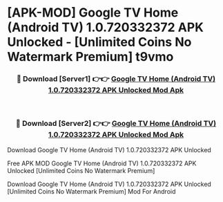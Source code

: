 # [APK-MOD] Google TV Home (Android TV) 1.0.720332372 APK Unlocked - [Unlimited Coins No Watermark Premium] t9vmo



<div align="center">
<h3>🔴 Download [Server1] 👉👉 <a href="https://momento.my/?title=Google_TV_Home_(Android_TV)_1.0.720332372_APK_Unlocked">Google TV Home (Android TV) 1.0.720332372 APK Unlocked Mod Apk</a></h3><br>

<h3>🔴 Download [Server2] 👉👉 <a href="https://momento.my/?title=Google_TV_Home_(Android_TV)_1.0.720332372_APK_Unlocked">Google TV Home (Android TV) 1.0.720332372 APK Unlocked Mod Apk</a></h3>
</div>



Download Google TV Home (Android TV) 1.0.720332372 APK Unlocked 

Free APK MOD Google TV Home (Android TV) 1.0.720332372 APK Unlocked [Unlimited Coins No Watermark Premium]

Download Google TV Home (Android TV) 1.0.720332372 APK Unlocked [Unlimited Coins No Watermark Premium] Mod For Android
